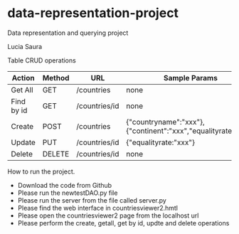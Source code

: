 # data-representation-project
Data representation and querying project

Lucia Saura

Table CRUD operations

<table>
<thead>
<tr>
<th>Action</th>
<th>Method</th>
<th>URL</th>
<th>Sample Params</th> 
<th>Sample Return</th>
</tr>
</thead>
<tbody>
<tr>
<td>Get All</td>
<td>GET</td>
<td>/countries</td>
<td>none</td>
<td>[{...},{...},{...}]</td>  
</tr>
<tr>
<td>Find by id</td>
<td>GET</td>
<td>/countries/id</td>
<td>none</td>
<td>[{"id":"1","countryname":"xxx"},{"continent":"xxx","equalityrate":"xxx"}]
</td> 
<tr>
<td>Create</td>
<td>POST</td>
<td>/countries</td>
<td>{"countryname":"xxx"},{"continent":"xxx","equalityrate:"xxx"}</td>
<td>[{"id":"1","countryname":"xxx","continent":"xxx","equalityrate":"xxx"}]
</td>
</tr>
<tr>
<td>Update</td>
<td>PUT</td>
<td>/countries/id</td>
<td>{"equalityrate:"xxx"}</td>
<td>[{"id":"1","countryname":"xxx","continent":"xxx","equalityrate:"xxx"}]
</td>
</tr>
<td>Delete</td>
<td>DELETE</td>
<td>/countries/id</td>
<td>none</td>
<td>{"done:"true}
</td>
</tr>  
</tbody>
</table>

How to run the project. 

- Download the code from Github
- Please run the newtestDAO.py file
- Please run the server from the file called server.py
- Please find the web interface in countriesviewer2.hmtl
- Please open the countriesviewer2 page from the localhost url
- Please perform the create, getall, get by id, updte and delete operations 

